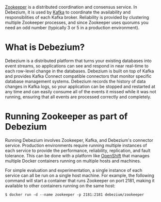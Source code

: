 [Zookeeper](http://zookeeper.apache.org/) is a distributed coordination and consensus service. In Debezium, it is used by [Kafka](http://kafka.apache.org/) to coordinate the availability and responsiblities of each Kafka broker. Reliability is provided by clustering multiple Zookeeper processes, and since Zookeeper uses quorums you need an odd number (typically 3 or 5 in a production environment).

# What is Debezium?

Debezium is a distributed platform that turns your existing databases into event streams, so applications can see and respond in near real-time to each row-level change in the databases. Debezium is built on top of Kafka and provides Kafka Connect compatible connectors that monitor specific database management systems. Debezium records the history of data changes in Kafka logs, so your application can be stopped and restarted at any time and can easily consume all of the events it missed while it was not running, ensuring that all events are processed correctly and completely.

# Running Zookeeper as part of Debezium

Running Debezium involves Zookeeper, Kafka, and Debezium's connector service. Production environments require running multiple instances of each service to provide the performance, reliability, replication, and fault tolerance. This can be done with a platform like [OpenShift](https://www.openshift.com) that manages multiple Docker containers running on multiple hosts and machines. 

For simple evaluation and experimentation, a single instance of each service can all be run on a single host machine. For example, the following command will start a container that runs Zookeeper on port 2181, making it available to other containers running on the same host:

    $ docker run -d --name zookeeper -p 2181:2181 debezium/zookeeper

